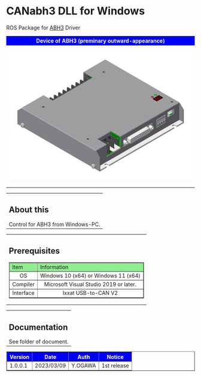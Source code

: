 # CANabh3 DLL for Windows
ROS Package for <a href="https://www.wacogiken.co.jp/agv/abh3.html">ABH3</a> Driver

<table width="100%" border="0">
<tr><th align="center" valign="center" bgcolor="blue"><font color="white">Device of ABH3 (preminary outward-appearance)</font></th></tr>
<tr><td align="center" valign="center">

![](img/ABH3.png)
</td></tr>
</table>

<table border="0">
    <tr><td><h2>About this</h2>
        Control for ABH3 from Windows-PC.
        </td>
    </tr>
</table>

<!-- Prerequisites -->
<table border="0">
    <tr><td><h2>Prerequisites</h2>
    <table border="1">
        <tr><td bgcolor="lightgreen">Item</td><td bgcolor="lightgreen">Information</td></tr>
        <tr><td align="center">OS</td><td align="center">Windows 10 (x64) or Windows 11 (x64)</td></tr>
        <tr><td align="center">Compiler</td><td align="center">Microsoft Visual Studio 2019 or later.</td></tr>
        <tr><td align="center">Interface</td><td align="center">Ixxat USB-to-CAN V2</td></tr>
    </table>
    </td></tr>
</table>

<!-- Document -->
<table border="0">
    <tr><td><h2>Documentation</h2>
        See folder of document.
        </td>
    </tr>
</table>

<!-- Version table -->
<table border="1">
    <tr>
        <th bgcolor="blue"><font color="white">Version</font></th>
        <th bgcolor="blue"><font color="white">Date</font></th>
        <th bgcolor="blue"><font color="white">Auth</font></th>
        <th bgcolor="blue"><font color="white">Notice</font></th>
    </tr>
    <tr>
        <td>1.0.0.1</td>
        <td>2023/03/09</td>
        <td>Y.OGAWA</td>
        <td>1st release</td>
    </tr>
</table>


